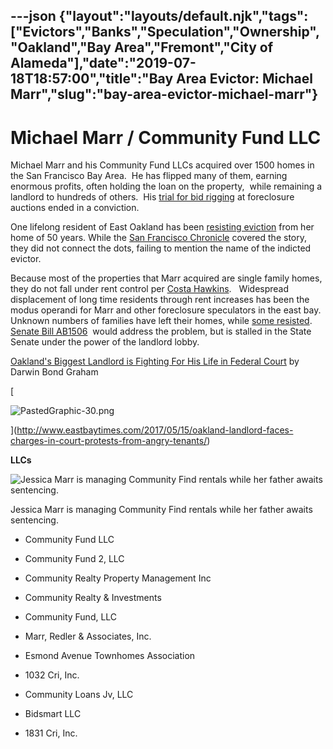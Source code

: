 ---json
{"layout":"layouts/default.njk","tags":["Evictors","Banks","Speculation","Ownership","Oakland","Bay Area","Fremont","City of Alameda"],"date":"2019-07-18T18:57:00","title":"Bay Area Evictor: Michael Marr","slug":"bay-area-evictor-michael-marr"}
---

Michael Marr / Community Fund LLC
=================================

Michael Marr and his Community Fund LLCs acquired over 1500 homes in the San Francisco Bay Area.  He has flipped many of them, earning enormous profits, often holding the loan on the property,  while remaining a landlord to hundreds of others.  His [trial for bid rigging](https://www.justice.gov/atr/upcoming-public-hearings-pending-cases#marr) at foreclosure auctions ended in a conviction.

One lifelong resident of East Oakland has been [resisting eviction](http://www.oaklandpost.org/2017/03/31/76-year-old-woman-and-supporters-fight-to-save-home-from-citys-largest-landlord/) from her home of 50 years. While the [San Francisco Chronicle](http://www.sfchronicle.com/news/article/East-Oakland-eviction-saga-is-complex-11056517.php) covered the story, they did not connect the dots, failing to mention the name of the indicted evictor. 

Because most of the properties that Marr acquired are single family homes, they do not fall under rent control per [Costa Hawkins](https://en.wikipedia.org/wiki/Costa-Hawkins_Rental_Housing_Act).   Widespread displacement of long time residents through rent increases has been the modus operandi for Marr and other foreclosure speculators in the east bay.  Unknown numbers of families have left their homes, while [some resisted](http://abphy.com/media/BLrDNjrjtGl).   [Senate Bill AB1506](https://leginfo.legislature.ca.gov/faces/billTextClient.xhtml?bill_id=201720180AB1506)  would address the problem, but is stalled in the State Senate under the power of the landlord lobby.

[Oakland's Biggest Landlord is Fighting For His Life in Federal Court](http://www.eastbayexpress.com/oakland/oaklands-biggest-landlord-is-fighting-for-his-life-in-federal-court/Content?oid=4782280) by Darwin Bond Graham

[

![PastedGraphic-30.png](https://images.squarespace-cdn.com/content/v1/52b7d7a6e4b0b3e376ac8ea2/1506579840845-KMEREEVK485BSUL59QY7/ke17ZwdGBToddI8pDm48kLsAVutBbh4NeOJ_tpTEa91Zw-zPPgdn4jUwVcJE1ZvWQUxwkmyExglNqGp0IvTJZamWLI2zvYWH8K3-s_4yszcp2ryTI0HqTOaaUohrI8PIz6isZg9ukQL214AcHeED2vJFMY52U_msTnVWRlvXbiU/PastedGraphic-30.png)

](http://www.eastbaytimes.com/2017/05/15/oakland-landlord-faces-charges-in-court-protests-from-angry-tenants/)

 **LLCs**

![Jessica Marr is managing Community Find rentals while her father awaits sentencing.](https://images.squarespace-cdn.com/content/v1/52b7d7a6e4b0b3e376ac8ea2/1506714406070-PNCZP0JDYFDO13QUZWS1/ke17ZwdGBToddI8pDm48kP4Hnt-uKNy0QX7ufRed5YtZw-zPPgdn4jUwVcJE1ZvWhcwhEtWJXoshNdA9f1qD7StoHnpD1WDiyvmtYliKB65Wr9F_ESmQiyqG5hziMeG8zN6lVPemhTIk4m5LVurAyQ/PastedGraphic-41.png)

Jessica Marr is managing Community Find rentals while her father awaits sentencing.

*   Community Fund LLC
    
*   Community Fund 2, LLC
    
*   Community Realty Property Management Inc
    
*   Community Realty & Investments
    
*   Community Fund, LLC
    
*   Marr, Redler & Associates, Inc.
    
*   Esmond Avenue Townhomes Association
    
*   1032 Cri, Inc.
    
*   Community Loans Jv, LLC
    
*   Bidsmart LLC
    
*   1831 Cri, Inc.